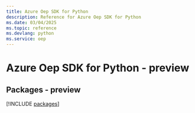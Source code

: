 ```yaml
---
title: Azure Oep SDK for Python
description: Reference for Azure Oep SDK for Python
ms.date: 03/04/2025
ms.topic: reference
ms.devlang: python
ms.service: oep
---
```

# Azure Oep SDK for Python - preview
## Packages - preview
[!INCLUDE [packages](oep-index.md)]